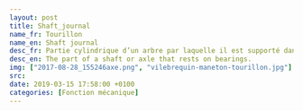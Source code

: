 ```yaml
---
layout: post
title: Shaft_journal
name_fr: Tourillon
name_en: Shaft journal
desc_fr: Partie cylindrique d’un arbre par laquelle il est supporté dans son mouvement de rotation (voir coussinet et palier).
desc_en: The part of a shaft or axle that rests on bearings.
img: ["2017-08-28_155246axe.png", "vilebrequin-maneton-tourillon.jpg"]
src: 
date: 2019-03-15 17:58:00 +0100
categories: [Fonction mécanique]
---
```

